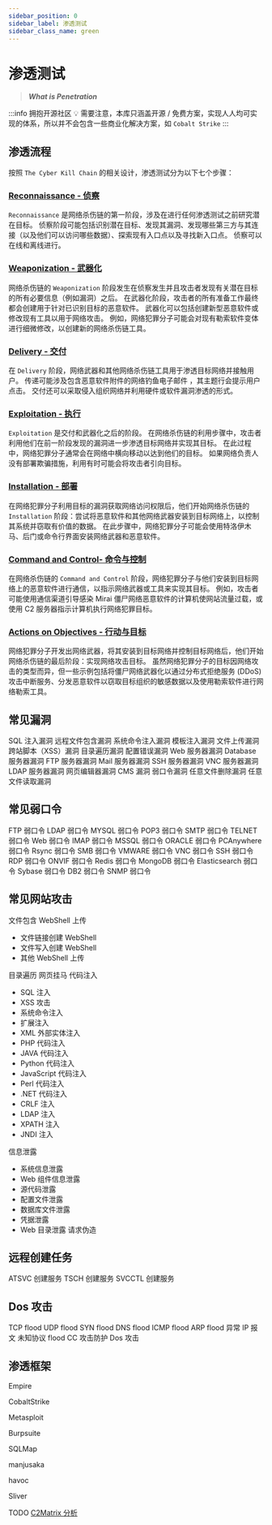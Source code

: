 ```yaml
---
sidebar_position: 0
sidebar_label: 渗透测试
sidebar_class_name: green
---
```


# 渗透测试

> ***What is Penetration***

:::info 拥抱开源社区
💡 需要注意，本库只涵盖开源 / 免费方案，实现人人均可实现的体系，所以并不会包含一些商业化解决方案，如 `Cobalt Strike`
:::

## 渗透流程

按照 `The Cyber Kill Chain` 的相关设计，渗透测试分为以下七个步骤：

### [Reconnaissance - 侦察](./Reconnaissance/)

`Reconnaissance` 是网络杀伤链的第一阶段，涉及在进行任何渗透测试之前研究潜在目标。 侦察阶段可能包括识别潜在目标、发现其漏洞、发现哪些第三方与其连接（以及他们可以访问哪些数据）、探索现有入口点以及寻找新入口点。 侦察可以在线和离线进行。

### [Weaponization - 武器化](./Weaponization/)

网络杀伤链的 `Weaponization` 阶段发生在侦察发生并且攻击者发现有关潜在目标的所有必要信息（例如漏洞）之后。 在武器化阶段，攻击者的所有准备工作最终都会创建用于针对已识别目标的恶意软件。 武器化可以包括创建新型恶意软件或修改现有工具以用于网络攻击。 例如，网络犯罪分子可能会对现有勒索软件变体进行细微修改，以创建新的网络杀伤链工具。

### [Delivery - 交付](./Delivery/)

在 `Delivery` 阶段，网络武器和其他网络杀伤链工具用于渗透目标网络并接触用户。 传递可能涉及包含恶意软件附件的网络钓鱼电子邮件 ，其主题行会提示用户点击。 交付还可以采取侵入组织网络并利用硬件或软件漏洞渗透的形式。

### [Exploitation - 执行](./Exploitation/)

`Exploitation` 是交付和武器化之后的阶段。 在网络杀伤链的利用步骤中，攻击者利用他们在前一阶段发现的漏洞进一步渗透目标网络并实现其目标。 在此过程中，网络犯罪分子通常会在网络中横向移动以达到他们的目标。 如果网络负责人没有部署欺骗措施，利用有时可能会将攻击者引向目标。

### [Installation - 部署](./Installation/)

在网络犯罪分子利用目标的漏洞获取网络访问权限后，他们开始网络杀伤链的 `Installation` 阶段：尝试将恶意软件和其他网络武器安装到目标网络上，以控制其系统并窃取有价值的数据。 在此步骤中，网络犯罪分子可能会使用特洛伊木马、后门或命令行界面安装网络武器和恶意软件。

### [Command and Control- 命令与控制](./Command-and-Control/)

在网络杀伤链的 `Command and Control` 阶段，网络犯罪分子与他们安装到目标网络上的恶意软件进行通信，以指示网络武器或工具来实现其目标。 例如，攻击者可能使用通信渠道引导感染 Mirai 僵尸网络恶意软件的计算机使网站流量过载，或使用 C2 服务器指示计算机执行网络犯罪目标。

### [Actions on Objectives - 行动与目标](./Actions-on-Objectives/)

网络犯罪分子开发出网络武器，将其安装到目标网络并控制目标网络后，他们开始网络杀伤链的最后阶段：实现网络攻击目标。 虽然网络犯罪分子的目标因网络攻击的类型而异，但一些示例包括将僵尸网络武器化以通过分布式拒绝服务 (DDoS) 攻击中断服务、分发恶意软件以窃取目标组织的敏感数据以及使用勒索软件进行网络勒索工具。

## 常见漏洞

SQL 注入漏洞
远程文件包含漏洞
系统命令注入漏洞
模板注入漏洞
文件上传漏洞
跨站脚本（XSS）漏洞
目录遍历漏洞
配置错误漏洞
Web 服务器漏洞
Database 服务器漏洞
FTP 服务器漏洞
Mail 服务器漏洞
SSH 服务器漏洞
VNC 服务器漏洞
LDAP 服务器漏洞
网页编辑器漏洞
CMS 漏洞
弱口令漏洞
任意文件删除漏洞
任意文件读取漏洞

## 常见弱口令

FTP 弱口令
LDAP 弱口令
MYSQL 弱口令
POP3 弱口令
SMTP 弱口令
TELNET 弱口令
Web 弱口令
IMAP 弱口令
MSSQL 弱口令
ORACLE 弱口令
PCAnywhere 弱口令
Rsync 弱口令
SMB 弱口令
VMWARE 弱口令
VNC 弱口令
SSH 弱口令
RDP 弱口令
ONVIF 弱口令
Redis 弱口令
MongoDB 弱口令
Elasticsearch 弱口令
Sybase 弱口令
DB2 弱口令
SNMP 弱口令

## 常见网站攻击

文件包含
WebShell 上传

- 文件链接创建 WebShell
- 文件写入创建 WebShell
- 其他 WebShell 上传

目录遍历
网页挂马
代码注入

- SQL 注入
- XSS 攻击
- 系统命令注入
- 扩展注入
- XML 外部实体注入
- PHP 代码注入
- JAVA 代码注入
- Python 代码注入
- JavaScript 代码注入
- Perl 代码注入
- .NET 代码注入
- CRLF 注入
- LDAP 注入
- XPATH 注入
- JNDI 注入

信息泄露

- 系统信息泄露
- Web 组件信息泄露
- 源代码泄露
- 配置文件泄露
- 数据库文件泄露
- 凭据泄露
- Web 目录泄露
请求伪造

## 远程创建任务

ATSVC 创建服务
TSCH 创建服务
SVCCTL 创建服务

## Dos 攻击

TCP flood
UDP flood
SYN flood
DNS flood
ICMP flood
ARP flood
异常 IP 报文
未知协议 flood
CC 攻击防护
Dos 攻击

## 渗透框架

Empire

CobaltStrike

Metasploit

Burpsuite

SQLMap

manjusaka

havoc

Sliver

TODO [C2Matrix 分析](https://docs.google.com/spreadsheets/d/1b4mUxa6cDQuTV2BPC6aA-GR4zGZi0ooPYtBe4IgPsSc/edit#gid=0)